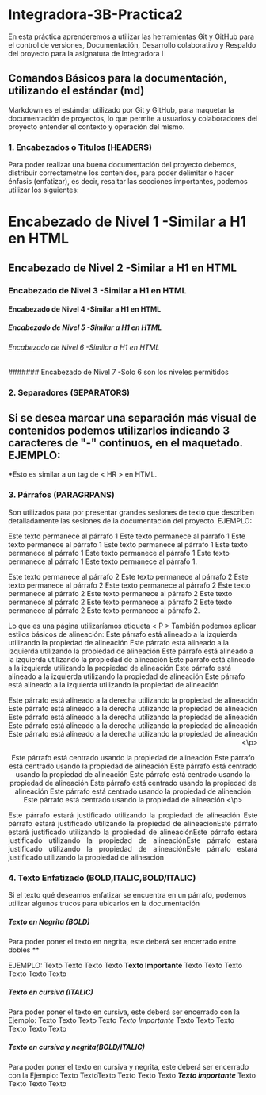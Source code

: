 # Integradora-3B-Practica2

En esta práctica aprenderemos a utilizar las herramientas Git y GitHub para el control de versiones, Documentación, Desarrollo colaborativo y Respaldo del proyecto para la asignatura de Integradora I

## Comandos Básicos para la documentación, utilizando el estándar (md)
Markdown es el estándar utilizado por Git y GitHub, para maquetar la documentación de proyectos, lo que permite a usuarios y colaboradores del proyecto entender el contexto y operación del mismo.

### 1. Encabezados o Titulos (HEADERS)
Para poder realizar una buena documentación del proyecto debemos, distribuir correctametne los contenidos, para poder delimitar o hacer énfasis (enfatizar), es decir, resaltar las secciones importantes, podemos utilizar los siguientes:

# Encabezado de Nivel 1 -Similar a H1 en HTML
## Encabezado de Nivel 2 -Similar a H1 en HTML
### Encabezado de Nivel 3 -Similar a H1 en HTML
#### Encabezado de Nivel 4 -Similar a H1 en HTML
##### Encabezado de Nivel 5 -Similar a H1 en HTML
###### Encabezado de Nivel 6 -Similar a H1 en HTML
####### Encabezado de Nivel 7 -Solo 6 son los niveles permitidos

### 2. Separadores (SEPARATORS)
Si se desea marcar una separación más visual de contenidos podemos utilizarlos indicando 3 caracteres de "-" continuos, en el maquetado.
EJEMPLO:
---
*Esto es similar a un tag de < HR > en HTML.

### 3. Párrafos (PARAGRPANS)
Son utilizados para por presentar grandes sesiones de texto que describen detalladamente las sesiones de la documentación del proyecto. 
EJEMPLO:

Este texto permanece al párrafo 1  Este texto permanece al párrafo 1 Este texto permanece al párrafo 1 Este texto permanece al párrafo 1 Este texto permanece al párrafo 1 Este texto permanece al párrafo 1  Este texto permanece al párrafo 1  Este texto permanece al párrafo 1.

Este texto permanece al párrafo 2  Este texto permanece al párrafo 2 Este texto permanece al párrafo 2 Este texto permanece al párrafo 2 Este texto permanece al párrafo 2 Este texto permanece al párrafo 2 Este texto permanece al párrafo 2 Este texto permanece al párrafo 2 Este texto permanece al párrafo 2 Este texto permanece al párrafo 2.

Lo que es una página utilizaríamos etiqueta < P >
También podemos aplicar estilos básicos de alineación:
Este párrafo está alineado a la izquierda utilizando la propiedad de alineación Este párrafo está alineado a la izquierda utilizando la propiedad de alineación Este párrafo está alineado a la izquierda utilizando la propiedad de alineación Este párrafo está alineado a la izquierda utilizando la propiedad de alineación Este párrafo está alineado a la izquierda utilizando la propiedad de alineación Este párrafo está alineado a la izquierda utilizando la propiedad de alineación 

<p align="right">
Este párrafo está alineado a la derecha utilizando la propiedad de alineación Este párrafo está alineado a la derecha utilizando la propiedad de alineación Este párrafo está alineado a la derecha utilizando la propiedad de alineación Este párrafo está alineado a la derecha utilizando la propiedad de alineación Este párrafo está alineado a la derecha utilizando la propiedad de alineación
<\p>
  
<p align="center">
Este párrafo está centrado usando la propiedad de alineación Este párrafo está centrado usando la propiedad de alineación Este párrafo está centrado usando la propiedad de alineación Este párrafo está centrado usando la propiedad de alineación Este párrafo está centrado usando la propiedad de alineación Este párrafo está centrado usando la propiedad de alineación Este párrafo está centrado usando la propiedad de alineación 
<\p>

<p align="justify">
Este párrafo estará justificado utilizando la propiedad de alineación Este párrafo estará justificado utilizando la propiedad de alineaciónEste párrafo estará justificado utilizando la propiedad de alineaciónEste párrafo estará justificado utilizando la propiedad de alineaciónEste párrafo estará justificado utilizando la propiedad de alineaciónEste párrafo estará justificado utilizando la propiedad de alineación
</p>

### 4. Texto Enfatizado (BOLD,ITALIC,BOLD/ITALIC)
Si el texto qué deseamos enfatizar se encuentra en un párrafo, podemos utilizar algunos trucos para ubicarlos en la documentación

##### Texto en Negrita (BOLD)
Para poder poner el texto en negrita, este deberá ser encerrado entre dobles ** 

EJEMPLO:
Texto Texto Texto Texto **Texto Importante** Texto Texto Texto Texto Texto Texto 

##### Texto en cursiva (ITALIC)
Para poder poner el texto en cursiva, este deberá ser encerrado con la 
Ejemplo:
Texto Texto Texto Texto <i>Texto Importante</i> Texto Texto Texto Texto Texto Texto

##### Texto en cursiva y negrita(BOLD/ITALIC)
Para poder poner el texto en cursiva y negrita, este deberá ser encerrado con la 
Ejemplo:
Texto TextoTexto Texto Texto Texto ***Texto importante*** Texto Texto Texto Texto
